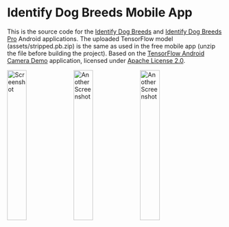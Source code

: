 # Identify Dog Breeds Mobile App

This is the source code for the <a href="https://play.google.com/store/apps/details?id=com.jstappdev.dbclf">Identify Dog Breeds</a> and <a href="https://play.google.com/store/apps/details?id=com.jstappdev.identify_dog_breeds_pro">Identify Dog Breeds Pro</a> Android applications. The uploaded TensorFlow model (assets/stripped.pb.zip) is the same as used in the free mobile app (unzip the file before building the project). Based on the <a href="https://github.com/tensorflow/tensorflow/tree/master/tensorflow/examples/android">TensorFlow Android Camera Demo</a>
 application, licensed under <a href="https://github.com/j05t/dbclf/blob/master/LICENSE">Apache License 2.0</a>.

<img src="https://github.com/j05t/dbclf/blob/master/screenshot.png" alt="Screenshot" width="30%" height="30%" /> <img src="https://github.com/j05t/dbclf/blob/master/screenshot1.png" alt="Another Screenshot" width="30%" height="30%" /> <img src="https://github.com/j05t/dbclf/blob/master/screenshot3.png" alt="Another Screenshot" width="30%" height="30%" />



